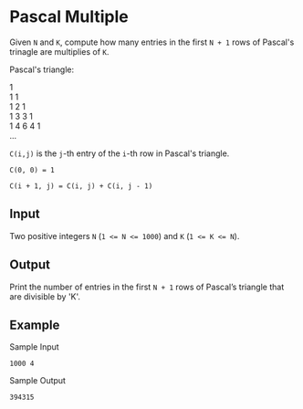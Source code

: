 # Pascal Multiple

Given `N` and `K`, compute how many entries in the first `N + 1` rows of Pascal's trinagle are multiplies of `K`.

Pascal's triangle:

1  
1 1  
1 2 1  
1 3 3 1  
1 4 6 4 1  
...

`C(i,j)` is the `j`-th entry of the `i`-th row in Pascal's triangle.

`C(0, 0) = 1`

`C(i + 1, j) = C(i, j) + C(i, j - 1)`

## Input

Two positive integers `N` (`1 <= N <= 1000`) and `K` (`1 <= K <= N`).

## Output

Print the number of entries in the first `N + 1` rows of Pascal’s triangle that are divisible by 'K'.

## Example

Sample Input

```
1000 4
```

Sample Output

```
394315
```
